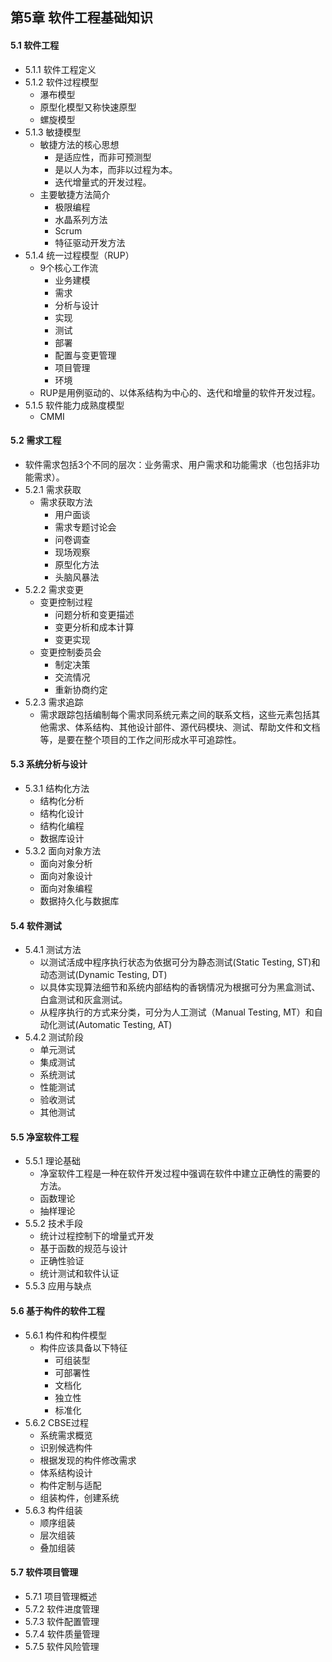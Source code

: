 ## 第5章 软件工程基础知识
#### 5.1 软件工程
- 5.1.1 软件工程定义
- 5.1.2 软件过程模型
	- 瀑布模型
	- 原型化模型又称快速原型
	- 螺旋模型
- 5.1.3 敏捷模型
	- 敏捷方法的核心思想
		- 是适应性，而非可预测型
		- 是以人为本，而非以过程为本。
		- 迭代增量式的开发过程。
	- 主要敏捷方法简介
		- 极限编程
		- 水晶系列方法
		- Scrum
		- 特征驱动开发方法
- 5.1.4 统一过程模型（RUP）
	- 9个核心工作流
		- 业务建模
		- 需求
		- 分析与设计
		- 实现
		- 测试
		- 部署
		- 配置与变更管理
		- 项目管理
		- 环境
	- RUP是用例驱动的、以体系结构为中心的、迭代和增量的软件开发过程。
- 5.1.5 软件能力成熟度模型
	- CMMI
#### 5.2 需求工程
- 软件需求包括3个不同的层次：业务需求、用户需求和功能需求（也包括非功能需求）。
- 5.2.1 需求获取
	- 需求获取方法
		- 用户面谈
		- 需求专题讨论会
		- 问卷调查
		- 现场观察
		- 原型化方法
		- 头脑风暴法
- 5.2.2 需求变更
	- 变更控制过程
		- 问题分析和变更描述
		- 变更分析和成本计算
		- 变更实现
	- 变更控制委员会
		- 制定决策
		- 交流情况
		- 重新协商约定
- 5.2.3 需求追踪
	- 需求跟踪包括编制每个需求同系统元素之间的联系文档，这些元素包括其他需求、体系结构、其他设计部件、源代码模块、测试、帮助文件和文档等，是要在整个项目的工作之间形成水平可追踪性。
#### 5.3 系统分析与设计
- 5.3.1 结构化方法
	- 结构化分析
	- 结构化设计
	- 结构化编程
	- 数据库设计
- 5.3.2 面向对象方法
	- 面向对象分析
	- 面向对象设计
	- 面向对象编程
	- 数据持久化与数据库
#### 5.4 软件测试
- 5.4.1 测试方法
	- 以测试活成中程序执行状态为依据可分为静态测试(Static Testing, ST)和动态测试(Dynamic Testing, DT)
	- 以具体实现算法细节和系统内部结构的香锅情况为根据可分为黑盒测试、白盒测试和灰盒测试。
	- 从程序执行的方式来分类，可分为人工测试（Manual Testing, MT）和自动化测试(Automatic Testing, AT)
- 5.4.2 测试阶段
	- 单元测试
	- 集成测试
	- 系统测试
	- 性能测试
	- 验收测试
	- 其他测试
#### 5.5 净室软件工程
- 5.5.1 理论基础
	- 净室软件工程是一种在软件开发过程中强调在软件中建立正确性的需要的方法。
	- 函数理论
	- 抽样理论
- 5.5.2 技术手段
	- 统计过程控制下的增量式开发
	- 基于函数的规范与设计
	- 正确性验证
	- 统计测试和软件认证
- 5.5.3 应用与缺点
#### 5.6 基于构件的软件工程
- 5.6.1 构件和构件模型
	- 构件应该具备以下特征
		- 可组装型
		- 可部署性
		- 文档化
		- 独立性
		- 标准化
- 5.6.2 CBSE过程
	- 系统需求概览
	- 识别候选构件
	- 根据发现的构件修改需求
	- 体系结构设计
	- 构件定制与适配
	- 组装构件，创建系统
- 5.6.3 构件组装
	- 顺序组装
	- 层次组装
	- 叠加组装
#### 5.7 软件项目管理
- 5.7.1 项目管理概述
- 5.7.2 软件进度管理
- 5.7.3 软件配置管理
- 5.7.4 软件质量管理
- 5.7.5 软件风险管理
